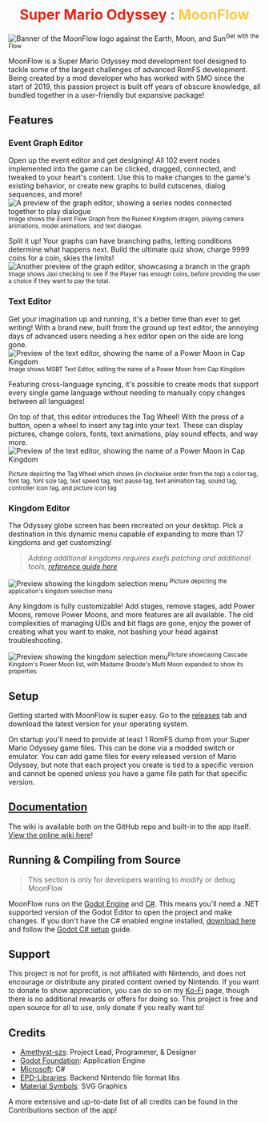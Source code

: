 
<h1 style="text-align:center">
	<span style="color:#ec2312">
		Super Mario Odyssey
	</span>
	<span style="color:#6598b8">
		:
	</span>
	<span style="color:#fcca46">
		MoonFlow
	</span>
</h1>
  
![Banner of the MoonFlow logo against the Earth, Moon, and Sun](github_asset/banner_render.jpg)<sup>Get with the Flow</sup>

MoonFlow is a Super Mario Odyssey mod development tool designed to tackle some of the largest challenges of advanced RomFS development. Being created by a mod developer who has worked with SMO since the start of 2019, this passion project is built off years of obscure knowledge, all bundled together in a user-friendly but expansive package!

## Features

### Event Graph Editor
Open up the event editor and get designing! All 102 event nodes implemented into the game can be clicked, dragged, connected, and tweaked to your heart's content. Use this to make changes to the game's existing behavior, or create new graphs to build cutscenes, dialog sequences, and more!
![A preview of the graph editor, showing a series nodes connected together to play dialogue](github_asset/editor_event_1.png)
<sup>Image shows the Event Flow Graph from the Ruined Kingdom dragon, playing camera animations, model animations, and text dialogue.</sup>

Split it up! Your graphs can have branching paths, letting conditions determine what happens next. Build the ultimate quiz show, charge 9999 coins for a coin, skies the limits!
![Another preview of the graph editor, showcasing a branch in the graph](github_asset/editor_event_2.png)
<sup>Image shows Jaxi checking to see if the Player has enough coins, before providing the user a choice if they want to pay the total.</sup>

### Text Editor
Get your imagination up and running, it's a better time than ever to get writing! With a brand new, built from the ground up text editor, the annoying days of advanced users needing a hex editor open on the side are long gone.
![Preview of the text editor, showing the name of a Power Moon in Cap Kingdom](github_asset/editor_msbt_1.png)
<sup>Image shows MSBT Text Editor, editing the name of a Power Moon from Cap Kingdom</sup>

Featuring cross-language syncing, it's possible to create mods that support every single game language without needing to manually copy changes between all languages!

On top of that, this editor introduces the Tag Wheel! With the press of a button, open a wheel to insert any tag into your text. These can display pictures, change colors, fonts, text animations, play sound effects, and way more.
![Preview of the text editor, showing the name of a Power Moon in Cap Kingdom](github_asset/editor_msbt_2.png)

<sup>Picture depicting the Tag Wheel which shows (in clockwise order from the top) a color tag, font tag, font size tag, text speed tag, text pause tag, text animation tag, sound tag, controller icon tag, and picture icon tag</sup>

### Kingdom Editor
The Odyssey globe screen has been recreated on your desktop. Pick a destination in this dynamic menu capable of expanding to more than 17 kingdoms and get customizing!

> *Adding additional kingdoms requires exefs patching and additional tools, [reference guide here](https://github.com/octember8/SMO-Kingdom-18/blob/main/Kingdom%2018%20Implementation%20Guide.md)*

![Preview showing the kingdom selection menu](github_asset/home_world.png)
<sup>Picture depicting the application's kingdom selection menu</sup>

Any kingdom is fully customizable! Add stages, remove stages, add Power Moons, remove Power Moons, and more features are all available. The old complexities of managing UIDs and bit flags are gone, enjoy the power of creating what you want to make, not bashing your head against troubleshooting.

![Preview showing the kingdom selection menu](github_asset/editor_world.png)<sup>Picture showcasing Cascade Kingdom's Power Moon list, with Madame Broode's Multi Moon expanded to show its properties</sup>

## Setup
Getting started with MoonFlow is super easy. Go to the [releases](https://github.com/Amethyst-szs/MoonFlow/releases) tab and download the latest version for your operating system.

On startup you'll need to provide at least 1 RomFS dump from your Super Mario Odyssey game files. This can be done via a modded switch or emulator. You can add game files for every released version of Mario Odyssey, but note that each project you create is tied to a specific version and cannot be opened unless you have a game file path for that specific version.

## [Documentation](https://github.com/Amethyst-szs/MoonFlow/blob/stable/MoonFlow/docs/front_door.md)
The wiki is available both on the GitHub repo and built-in to the app itself. [View the online wiki here](https://github.com/Amethyst-szs/MoonFlow/blob/stable/MoonFlow/docs/front_door.md)!

## Running & Compiling from Source
> This section is only for developers wanting to modify or debug MoonFlow

MoonFlow runs on the [Godot Engine](https://godotengine.org/) and [C#](https://dotnet.microsoft.com/en-us/languages/csharp). This means you'll need a .NET supported version of the Godot Editor to open the project and make changes. If you don't have the C# enabled engine installed, [download here](https://godotengine.org/download/) and follow the [Godot C# setup](https://docs.godotengine.org/en/stable/tutorials/scripting/c_sharp/c_sharp_basics.html#introduction) guide.

## Support
This project is not for profit, is not affiliated with Nintendo, and does not encourage or distribute any pirated content owned by Nintendo. If you want to donate to show appreciation, you can do so on my [Ko-Fi](https://ko-fi.com/amethystszs) page, though there is no additional rewards or offers for doing so. This project is free and open source for all to use, only donate if you really want to!

## Credits
- [Amethyst-szs](http://www.youtube.com/@AmethystSZS): Project Lead, Programmer, & Designer
- [Godot Foundation](https://godotengine.org/): Application Engine
- [Microsoft](https://dotnet.microsoft.com/en-us/languages/csharp): C#
- [EPD-Libraries](https://github.com/EPD-Libraries): Backend Nintendo file format libs
- [Material Symbols](https://fonts.google.com/icons): SVG Graphics

A more extensive and up-to-date list of all credits can be found in the Contributions section of the app!